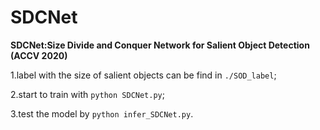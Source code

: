 # SDCNet
**SDCNet:Size Divide and Conquer Network for Salient Object Detection (ACCV 2020)**

1.label with the size of salient objects can be find in `./SOD_label`;

2.start to train with `python SDCNet.py`;

3.test the model by `python infer_SDCNet.py`.

